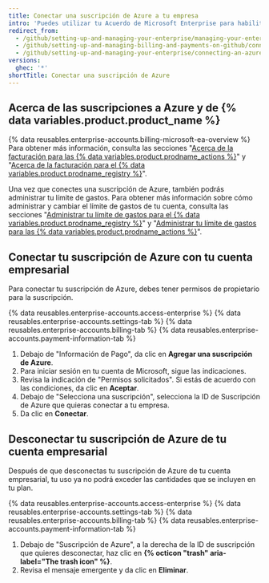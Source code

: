 ```yaml
---
title: Conectar una suscripción de Azure a tu empresa
intro: 'Puedes utilizar tu Acuerdo de Microsoft Enterprise para habilitar y pagar por el uso de las {% data variables.product.prodname_actions %} y del {% data variables.product.prodname_registry %} más allá de las cantidades que se incluyen para tu empresa.'
redirect_from:
  - /github/setting-up-and-managing-your-enterprise/managing-your-enterprise-account/connecting-an-azure-subscription-to-your-enterprise
  - /github/setting-up-and-managing-billing-and-payments-on-github/connecting-an-azure-subscription-to-your-enterprise
  - /github/setting-up-and-managing-your-enterprise/connecting-an-azure-subscription-to-your-enterprise
versions:
  ghec: '*'
shortTitle: Conectar una suscripción de Azure
---
```


## Acerca de las suscripciones a Azure y de {% data variables.product.product_name %}

{% data reusables.enterprise-accounts.billing-microsoft-ea-overview %} Para obtener más información, consulta las secciones "[Acerca de la facturación para las {% data variables.product.prodname_actions %}](/billing/managing-billing-for-github-actions/about-billing-for-github-actions)" y "[Acerca de la facturación para el {% data variables.product.prodname_registry %}](/billing/managing-billing-for-github-packages/about-billing-for-github-packages)".

Una vez que conectes una suscripción de Azure, también podrás administrar tu límite de gastos. Para obtener más información sobre cómo administrar y cambiar el límite de gastos de tu cuenta, consulta las secciones "[Administrar tu límite de gastos para el {% data variables.product.prodname_registry %}](/billing/managing-billing-for-github-packages/managing-your-spending-limit-for-github-packages)" y "[Administrar tu límite de gastos para las {% data variables.product.prodname_actions %}](/billing/managing-billing-for-github-actions/managing-your-spending-limit-for-github-actions)".

## Conectar tu suscripción de Azure con tu cuenta empresarial

Para conectar tu suscripción de Azure, debes tener permisos de propietario para la suscripción.

{% data reusables.enterprise-accounts.access-enterprise %}
{% data reusables.enterprise-accounts.settings-tab %}
{% data reusables.enterprise-accounts.billing-tab %}
{% data reusables.enterprise-accounts.payment-information-tab %}
1. Debajo de "Información de Pago", da clic en **Agregar una suscripción de Azure**.
1. Para iniciar sesión en tu cuenta de Microsoft, sigue las indicaciones.
1. Revisa la indicación de "Permisos solicitados". Si estás de acuerdo con las condiciones, da clic en **Aceptar**.
1. Debajo de "Selecciona una suscripción", selecciona la ID de Suscripción de Azure que quieras conectar a tu empresa.
1. Da clic en **Conectar**.

## Desconectar tu suscripción de Azure de tu cuenta empresarial

Después de que desconectas tu suscripción de Azure de tu cuenta empresarial, tu uso ya no podrá exceder las cantidades que se incluyen en tu plan.

{% data reusables.enterprise-accounts.access-enterprise %}
{% data reusables.enterprise-accounts.settings-tab %}
{% data reusables.enterprise-accounts.billing-tab %}
{% data reusables.enterprise-accounts.payment-information-tab %}
1. Debajo de "Suscripción de Azure", a la derecha de la ID de suscripción que quieres desconectar, haz clic en **{% octicon "trash" aria-label="The trash icon" %}**.
1. Revisa el mensaje emergente y da clic en **Eliminar**.
